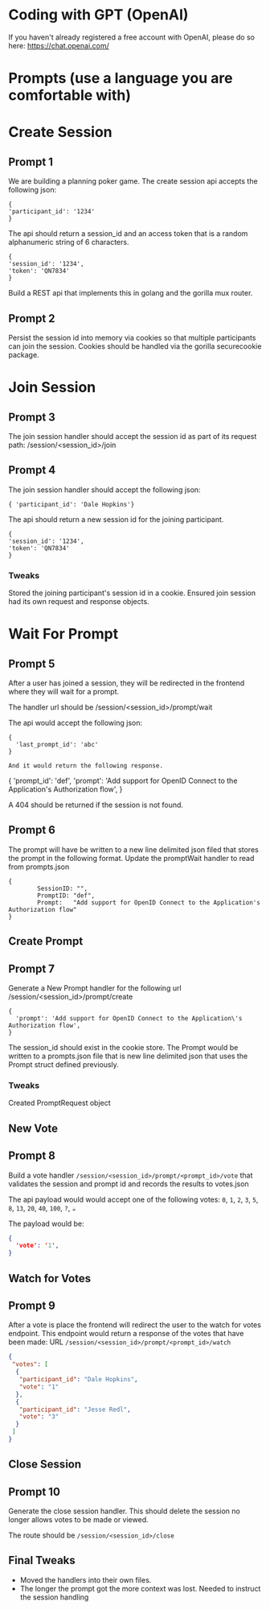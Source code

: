 # Coding with GPT (OpenAI)

If you haven't already registered a free account with OpenAI, please do so here: https://chat.openai.com/

# Prompts (use a language you are comfortable with)

# Create Session

## Prompt 1
We are building a planning poker game. The create session api accepts the following json:

```
{
'participant_id': '1234'
}
```

The api should return a session_id and an access token that is a random alphanumeric string of 6 characters.

```
{
'session_id': '1234',
'token': 'QN7834'
}
```

Build a REST api that implements this in golang and the gorilla mux router.


## Prompt 2
Persist the session id into memory via cookies so that multiple participants can join the session. Cookies should be handled via the gorilla securecookie package.

# Join Session

## Prompt 3
The join session handler should accept the session id as part of its request path: /session/<session_id>/join

## Prompt 4
The join session handler should accept the following json:

```
{ 'participant_id': 'Dale Hopkins'}
```

The api should return a new session id for the joining participant.

```
{
'session_id': '1234',
'token': 'QN7834'
}
```

### Tweaks
Stored the joining participant's session id in a cookie.
Ensured join session had its own request and response objects. 

# Wait For Prompt

## Prompt 5
After a user has joined a session, they will be redirected in the frontend where they will wait for a prompt.

The handler url should be /session/<session_id>/prompt/wait

The api would accept the following json:
```
{
  'last_prompt_id': 'abc'
}

And it would return the following response. 
```
{
'prompt_id': 'def',
'prompt': 'Add support for OpenID Connect to the Application's Authorization flow',
}

A 404 should be returned if the session is not found.

## Prompt 6
The prompt will have be written to a new line delimited json filed that stores the prompt in the following format. Update the promptWait handler to read from prompts.json

```
{
        SessionID: "",
		PromptID: "def",
		Prompt:   "Add support for OpenID Connect to the Application's Authorization flow"
}
```

## Create Prompt

## Prompt 7

Generate a New Prompt handler for the following url /session/<session_id>/prompt/create
```
{
  'prompt': 'Add support for OpenID Connect to the Application\'s Authorization flow',
}
```

The session_id should exist in the cookie store. The Prompt would be written to a prompts.json file that is new line delimited json that uses the Prompt struct defined previously. 

### Tweaks
Created PromptRequest object

## New Vote

## Prompt 8

Build a vote handler `/session/<session_id>/prompt/<prompt_id>/vote` that validates the session and prompt id and records the results to votes.json

The api payload would would accept one of the following votes: `0`, `1`, `2`, `3`, `5`, `8`, `13`, `20`, `40`, `100`, `?`, `☕️`

The payload would be:

```json
{
  'vote': '1',
}
```

## Watch for Votes

## Prompt 9

After a vote is place the frontend will redirect the user to the watch for votes endpoint. This endpoint would return a response of the votes that have been made: URL `/session/<session_id>/prompt/<prompt_id>/watch`

```json
{
 "votes": [
  {
   "participant_id": "Dale Hopkins",
   "vote": "1"
  },
  {
   "participant_id": "Jesse Redl",
   "vote": "3"
  }
 ]
}
```

## Close Session

## Prompt 10

Generate the close session handler. This should delete the session no longer allows votes to be made or viewed.

The route should be `/session/<session_id>/close`


## Final Tweaks

- Moved the handlers into their own files.
- The longer the prompt got the more context was lost. Needed to instruct the session handling

